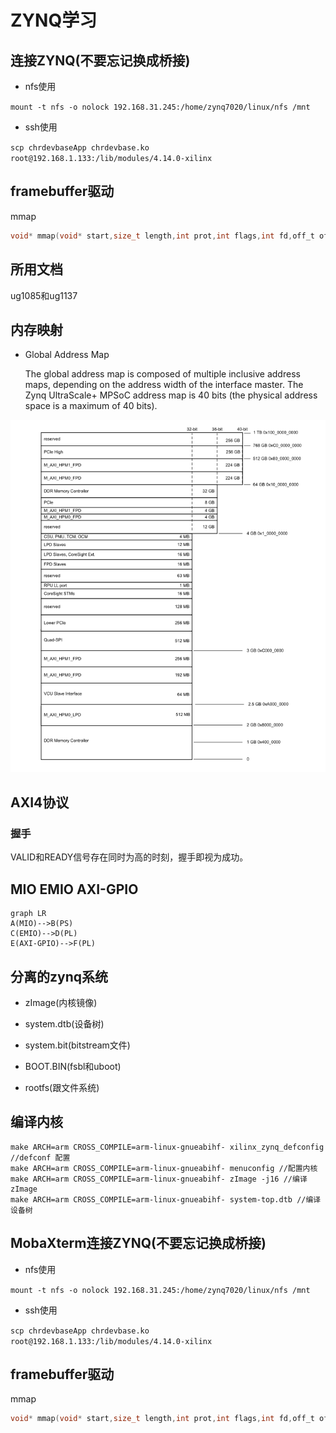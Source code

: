 # ZYNQ学习

## 连接ZYNQ(不要忘记换成桥接)

+ nfs使用 

`mount -t nfs -o nolock 192.168.31.245:/home/zynq7020/linux/nfs /mnt`

+ ssh使用

`scp chrdevbaseApp chrdevbase.ko root@192.168.1.133:/lib/modules/4.14.0-xilinx`

## framebuffer驱动

mmap

```c
void* mmap(void* start,size_t length,int prot,int flags,int fd,off_t offset);
```

## 所用文档

ug1085和ug1137

## 内存映射

+ Global Address Map
  
  The global address map is composed of multiple inclusive address maps, depending on the address width of the interface master. The Zynq UltraScale+ MPSoC address map is 40 bits (the physical address space is a maximum of 40 bits).

![](img/2022-04-12-10-22-42-image.png)

## AXI4协议

### 握手

VALID和READY信号存在同时为高的时刻，握手即视为成功。

## MIO EMIO AXI-GPIO

```mermaid
graph LR 
A(MIO)-->B(PS)
C(EMIO)-->D(PL)
E(AXI-GPIO)-->F(PL)
```

## 分离的zynq系统

+ zImage(内核镜像)

+ system.dtb(设备树)

+ system.bit(bitstream文件)

+ BOOT.BIN(fsbl和uboot)

+ rootfs(跟文件系统)

## 编译内核

```shell
make ARCH=arm CROSS_COMPILE=arm-linux-gnueabihf- xilinx_zynq_defconfig //defconf 配置
make ARCH=arm CROSS_COMPILE=arm-linux-gnueabihf- menuconfig //配置内核
make ARCH=arm CROSS_COMPILE=arm-linux-gnueabihf- zImage -j16 //编译 zImage
make ARCH=arm CROSS_COMPILE=arm-linux-gnueabihf- system-top.dtb //编译设备树
```

## MobaXterm连接ZYNQ(不要忘记换成桥接)

+ nfs使用 

`mount -t nfs -o nolock 192.168.31.245:/home/zynq7020/linux/nfs /mnt`

+ ssh使用

`scp chrdevbaseApp chrdevbase.ko root@192.168.1.133:/lib/modules/4.14.0-xilinx`

## framebuffer驱动

mmap

```c
void* mmap(void* start,size_t length,int prot,int flags,int fd,off_t offset);
```
